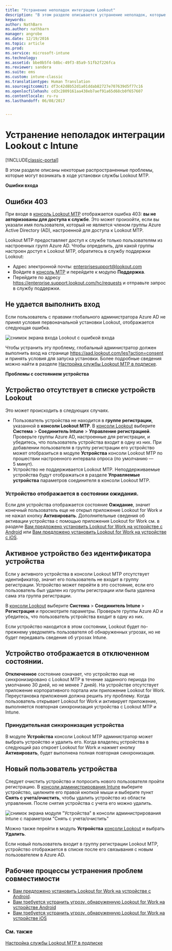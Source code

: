 ```yaml
---
title: "Устранение неполадок интеграции Lookout"
description: "В этом разделе описывается устранение неполадок, которые часто возникают при интеграции с Lookout."
keywords: 
author: NathBarn
ms.author: nathbarn
manager: angrobe
ms.date: 12/19/2016
ms.topic: article
ms.prod: 
ms.service: microsoft-intune
ms.technology: 
ms.assetid: bbe0b5f4-b8bc-49f3-85a9-51fb2f226fca
ms.reviewer: sandera
ms.suite: ems
ms.custom: intune-classic
ms.translationtype: Human Translation
ms.sourcegitcommit: df3c42d8b52d1a01ddab82727e707639d5f77c16
ms.openlocfilehash: cd3c2809161aa438eb7aef91a65d68cb0f657607
ms.contentlocale: ru-ru
ms.lasthandoff: 06/08/2017


---
```


# <a name="troubleshoot-lookout-integration-with-intune"></a>Устранение неполадок интеграции Lookout с Intune

[!INCLUDE[classic-portal](../includes/classic-portal.md)]

В этом разделе описаны некоторые распространенные проблемы, которые могут возникать в ходе установки службы Lookout MTP.

**Ошибки входа**

## <a name="403-errors"></a>Ошибки 403
При входе в [консоль Lookout MTP](https://aad.lookout.com) отображается ошибка 403: **вы не авторизованы для доступа к службе**. Это может произойти, если вы указали имя пользователя, который не является членом группы Azure Active Directory (AD), настроенной для доступа к Lookout MTP.

Lookout MTP предоставляет доступ к службе только пользователям из настроенных групп Azure AD. Чтобы определить, для какой группы настроен доступ к Lookout MTP, обратитесь в службу поддержки Lookout:

* Адрес электронной почты: enterprisesupport@lookout.com
* Войдите в [консоль MTP](http://aad.lookout.com) и перейдите к модулю **Поддержка**.
* Перейдите по адресу https://enterprise.support.lookout.com/hc/requests и отправьте запрос в службу поддержки.

## <a name="unable-to-sign-in"></a>Не удается выполнить вход
Если пользователь с правами глобального администратора Azure AD не принял условия первоначальной установки Lookout, отображается следующая ошибка.

![снимок экрана входа Lookout с ошибкой входа](../media/mtp/lookout-mtp-consent-not-accepted-error.png)

Чтобы устранить эту проблему, глобальный администратор должен выполнить вход на странице https://aad.lookout.com/les?action=consent и принять условия для запуска установки. Более подробные сведения можно найти в разделе [Настройка службы Lookout MTP в подписке](../deploy-use/setup-your-lookout-mtd-subscription.md).

**Проблемы с состоянием устройства**

## <a name="device-missing-from-lookout-device-list"></a>Устройство отсутствует в списке устройств Lookout

Это может происходить в следующих случаях.
* Пользователь устройства не находится в **группе регистрации**, указанной в **консоли Lookout MTP**.  В [консоли Lookout](http://aad.lookout.com) выберите **Система** > **Соединитель Intune** > **Управление регистрацией**.  Проверьте группы Azure AD, настроенные для регистрации, и убедитесь, что пользователь устройства входит в одну из них.  При добавлении пользователя в группу регистрации его устройство может отобразиться в модуле **Устройства** консоли Lookout MTP по прошествии настроенного интервала опроса (по умолчанию — 5 минут).
* Устройство не поддерживается Lookout MTP.  Неподдерживаемые устройства будут отображаться в разделе **Управляемые устройства** параметров соединителя в консоли Lookout MTP.

### <a name="device-reported-as-pending"></a>Устройство отображается в состоянии **ожидания**.

Если для устройства отображается состояние **Ожидание**, значит конечный пользователь еще не открыл приложение Lookout for Work и не нажал кнопку **Активировать**. Дополнительные сведения об активации устройства с помощью приложения Lookout for Work см. в разделе [Вам предложено установить Lookout for Work на устройстве с Android](http://docs.microsoft.com/intune-user-help/you-are-prompted-to-install-lookout-for-work-android) или [Вам предложено установить Lookout for Work на устройстве с iOS](https://docs.microsoft.com/intune-user-help/you-are-prompted-to-install-lookout-for-work-ios).

## <a name="device-whos-active-but-has-no-device-id"></a>Активное устройство без идентификатора устройства
Если у активного устройства в консоли Lookout MTP отсутствует идентификатор, значит его пользователь не входит в группу регистрации. Устройство может перейти в это состояние, если его пользователь был удален из группы регистрации или была удалена сама эта группа регистрации.

В [консоли Lookout](http://aad.lookout.com) выберите **Система** > **Соединитель Intune** > **Регистрация** и просмотрите параметры.  Проверьте группы Azure AD и убедитесь, что пользователь устройства входит в одну из них.

Если устройство находится в этом состоянии, Lookout будет по-прежнему уведомлять пользователя об обнаруженных угрозах, но не будет передавать сведения об угрозах Intune.

## <a name="device-reported-as-disconnected"></a>Устройство отображается в **отключенном** состоянии.

**Отключенное** состояние означает, что устройство еще не синхронизировано с Lookout MTP в течение заданного периода (по умолчанию 30 дней, но не менее 7 дней). На устройстве отсутствует приложение корпоративного портала или приложение Lookout for Work. Переустановка приложения должна решить эту проблему. Когда пользователь открывает Lookout for Work и активирует приложение, выполняется повторная синхронизация устройства с Lookout MTP и Intune.

### <a name="forcing-a-device-sync"></a>Принудительная синхронизация устройства
В модуле **Устройства** консоли Lookout MTP администратор может выбрать устройство и удалить его.   Когда владелец устройства в следующий раз откроет Lookout for Work и нажмет кнопку **Активировать**, будет выполнена полная повторная синхронизация.

## <a name="device-has-a-new-user"></a>Новый пользователь устройства
Следует очистить устройство и попросить нового пользователя пройти регистрацию.  В [консоли администрирования Intune](https://manage.microsoft.com) выберите устройство, щелкните его правой кнопкой мыши и выберите пункт **Снять с учета/очистить**, чтобы удалить устройство из области управления. После снятия устройства с учета его можно удалить.

![снимок экрана модуля "Устройства" в консоли администрирования Intune с параметром "Снять с учета/очистить"](../media/mtp/mtp-retire-device-intune-console.png)

Можно также перейти в модуль **Устройства** [консоли Lookout](http://aad.lookout.com) и выбрать **Удалить**.

Если новый пользователь входит в группу регистрации Lookout MTP, устройство отображается в списке после его связывания с новым пользователем в Azure AD.

## <a name="compliance-remediation-workflows"></a>Рабочие процессы устранения проблем совместимости
- [Вам предложено установить Lookout for Work на устройстве с Android]( http://docs.microsoft.com/intune-user-help/you-are-prompted-to-install-lookout-for-work-android).
- [Вам требуется устранить угрозу, обнаруженную Lookout for Work на устройстве Android](http://docs.microsoft.com/intune-user-help/you-need-to-resolve-a-threat-found-by-lookout-for-work-android)
- [Вам требуется устранить угрозу, обнаруженную Lookout for Work на устройстве iOS](https://docs.microsoft.com/intune-user-help/you-need-to-resolve-a-threat-found-by-lookout-for-work-ios)


### <a name="see-also"></a>См. также
[Настройка службы Lookout MTP в подписке](/intune-classic/deploy-use/set-up-your-subscription-with-lookout-mtp)

